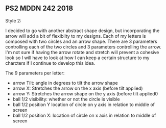 ## PS2 MDDN 242 2018

Style 2:

I decided to go with another abstract shape design, but incorporating the arrow will add a bit of flexibilty to my designs. Each of my letters is composed with two circles and an arrow shape. There are 3 parameters controlling each of the two circles and 3 parameters controlling the arrow. I'm not sure if having the arrow rotate and stretch will prevent a cohesive look so I will have to look at how I can keep a certain structure to my charcters if I continue to develop this idea.

The 9 parameters per letter:
  * arrow Tilt: angle in degrees to tilt the arrow shape
  * arrow X: Stretches the arrow on the x axis (before tilt applied)
  * arrow Y: Stretches the arrow shape on the y axis (before tilt applied0
  * ball 1/2 visibility: whether or not the circle is visible
  * ball 1/2 position Y location of circle on y axis in relation to middle of screen
  * ball 1/2 position X: location of circle on x axis in relation to middle of screen
